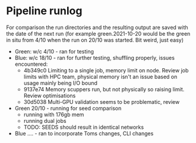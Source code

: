 # Pipeline runlog

For comparison the run directories and the resulting output are saved with 
the date of the next run (for example green.2021-10-20 would be the green in 
situ from 4/10 when the run on 20/10 was started. Bit weird, just easy)

* Green: w/c 4/10 - ran for testing
* Blue: w/c 18/10 - ran for further testing, shuffling properly, issues 
encountered:
  * 4b349c0 Limiting to a single job, memory limit on node. Review job limits 
  with HPC team, physical memory isn't an issue based on usage mainly being I/O 
  bound
  * 9137e74 Memory scuppers run, but not physically so raising limit. Review 
 optimisations
  * 30d5038 Multi-GPU validation seems to be problematic, review
* Green 20/10 - running for seed comparison
  * running with 176gb mem
  * running dual jobs
  * TODO: SEEDS should result in identical networks
* Blue .... - ran to incorporate Toms changes, CLI changes 